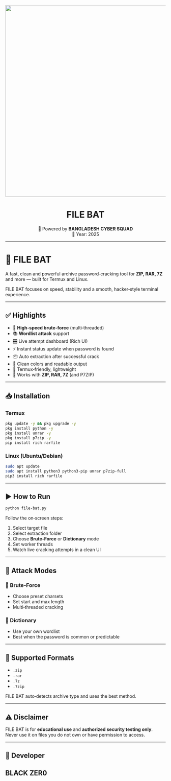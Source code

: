 
<p align="center">
  <img src="https://i.postimg.cc/Sx9vnKfs/file-bat.png" width="600"/>
</p>

<h1 align="center"> FILE BAT </h1>

<p align="center">
  🚀 Powered by <b> BANGLADESH CYBER SQUAD</b><br>
  📆 Year: 2025
</p>

---

# 🦇 FILE BAT

A fast, clean and powerful archive password‑cracking tool for **ZIP, RAR, 7Z** and more — built for Termux and Linux.

FILE BAT focuses on speed, stability and a smooth, hacker‑style terminal experience.

---

## ✅ Highlights

* 🚀 **High‑speed brute‑force** (multi‑threaded)
* 📚 **Wordlist attack** support
* 🎛️ Live attempt dashboard (Rich UI)
* ⚡ Instant status update when password is found
* 📦 Auto extraction after successful crack
* 🎨 Clean colors and readable output
* 📱 Termux‑friendly, lightweight
* 🔧 Works with **ZIP, RAR, 7Z** (and P7ZIP)

---

## 📥 Installation

### Termux

```bash
pkg update -y && pkg upgrade -y
pkg install python -y
pkg install unrar -y
pkg install p7zip -y
pip install rich rarfile
```

### Linux (Ubuntu/Debian)

```bash
sudo apt update
sudo apt install python3 python3-pip unrar p7zip-full
pip3 install rich rarfile
```

---

## ▶️ How to Run

```bash
python file-bat.py
```

Follow the on‑screen steps:

1. Select target file
2. Select extraction folder
3. Choose **Brute‑Force** or **Dictionary** mode
4. Set worker threads
5. Watch live cracking attempts in a clean UI

---

## 🧠 Attack Modes

### 🔹 Brute‑Force

* Choose preset charsets
* Set start and max length
* Multi‑threaded cracking

### 🔹 Dictionary

* Use your own wordlist
* Best when the password is common or predictable

---

## 📂 Supported Formats

* `.zip`
* `.rar`
* `.7z`
* `.7zip`

FILE BAT auto‑detects archive type and uses the best method.


---

## ⚠️ Disclaimer

FILE BAT is for **educational use** and **authorized security testing only**.
Never use it on files you do not own or have permission to access.

---

## 👤 Developer

**BLACK ZER0**
---

